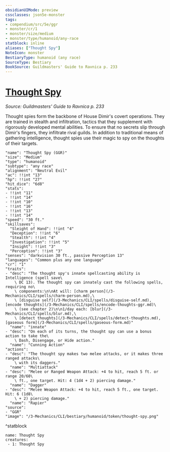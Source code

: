 ```yaml
---
obsidianUIMode: preview
cssclasses: json5e-monster
tags:
- compendium/src/5e/ggr
- monster/cr/1
- monster/size/medium
- monster/type/humanoid/any-race
statblock: inline
aliases: ["Thought Spy"]
NoteIcon: monster
BestiaryType: humanoid (any race)
SourceType: Bestiary
BookSource: Guildmasters' Guide to Ravnica p. 233
---
```

# [Thought Spy](3-Mechanics\CLI\bestiary\humanoid/thought-spy-ggr.md)
*Source: Guildmasters' Guide to Ravnica p. 233*  

Thought spies form the backbone of House Dimir's covert operations. They are trained in stealth and infiltration, tactics that they supplement with rigorously developed mental abilities. To ensure that no secrets slip through Dimir's fingers, they infiltrate rival guilds. In addition to traditional means of gathering intelligence, thought spies use their magic to spy on the thoughts of their targets.

```statblock
"name": "Thought Spy (GGR)"
"size": "Medium"
"type": "humanoid"
"subtype": "any race"
"alignment": "Neutral Evil"
"ac": !!int "13"
"hp": !!int "27"
"hit_dice": "6d8"
"stats":
- !!int "11"
- !!int "14"
- !!int "10"
- !!int "16"
- !!int "13"
- !!int "14"
"speed": "30 ft."
"skillsaves":
  "Sleight of Hand": !!int "4"
  "Deception": !!int "6"
  "Stealth": !!int "4"
  "Investigation": !!int "5"
  "Insight": !!int "3"
  "Perception": !!int "3"
"senses": "darkvision 30 ft., passive Perception 13"
"languages": "Common plus any one language"
"cr": "1"
"traits":
- "desc": "The thought spy's innate spellcasting ability is Intelligence (spell save\
    \ DC 13). The thought spy can innately cast the following spells, requiring no\
    \ components:\n\nAt will: [charm person](/3-Mechanics/CLI/spells/charm-person.md),\
    \ [disguise self](/3-Mechanics/CLI/spells/disguise-self.md), [encode thoughts](/3-Mechanics/CLI/spells/encode-thoughts-ggr.md)\
    \ (see chapter 2)\n\n1/day each: [blur](/3-Mechanics/CLI/spells/blur.md),\
    \ [detect thoughts](/3-Mechanics/CLI/spells/detect-thoughts.md), [gaseous form](/3-Mechanics/CLI/spells/gaseous-form.md)"
  "name": "innate"
- "desc": "On each of its turns, the thought spy can use a bonus action to take the\
    \ Dash, Disengage, or Hide action."
  "name": "Cunning Action"
"actions":
- "desc": "The thought spy makes two melee attacks, or it makes three ranged attacks\
    \ with its daggers."
  "name": "Multiattack"
- "desc": "Melee or Ranged Weapon Attack: +4 to hit, reach 5 ft. or range 20/60\
    \ ft., one target. Hit: 4 (1d4 + 2) piercing damage."
  "name": "Dagger"
- "desc": "Melee Weapon Attack: +4 to hit, reach 5 ft., one target. Hit: 6 (1d8\
    \ + 2) piercing damage."
  "name": "Rapier"
"source":
- "GGR"
"image": "/3-Mechanics/CLI/bestiary/humanoid/token/thought-spy.png"
```
^statblock

```encounter-table
name: Thought Spy
creatures:
 - 1: Thought Spy
```